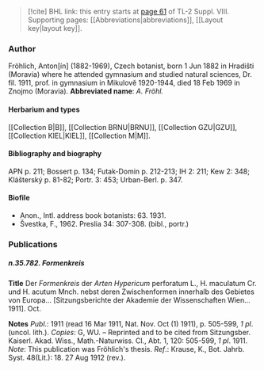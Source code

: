 > [!cite] BHL link: this entry starts at [page 61](https://www.biodiversitylibrary.org/page/33258539) of TL-2 Suppl. VIII.
> Supporting pages: [[Abbreviations|abbreviations]], [[Layout key|layout key]].

### Author

Fröhlich, Anton\[ín\] (1882-1969), Czech botanist, born 1 Jun 1882 in Hradišti (Moravia) where he attended gymnasium and studied natural sciences, Dr. fil. 1911, prof. in gymnasium in Mikulově 1920-1944, died 18 Feb 1969 in Znojmo (Moravia). 
**Abbreviated name**: *A. Fröhl.*

#### Herbarium and types

[[Collection B|B]], [[Collection BRNU|BRNU]], [[Collection GZU|GZU]], [[Collection KIEL|KIEL]], [[Collection M|M]].

#### Bibliography and biography

APN p. 211; Bossert p. 134; Futak-Domin p. 212-213; IH 2: 211; Kew 2: 348; Klášterský p. 81-82; Portr. 3: 453; Urban-Berl. p. 347.

#### Biofile

- Anon., Intl. address book botanists: 63. 1931.
- Švestka, F., 1962. Preslia 34: 307-308. (bibl., portr.)

### Publications

##### n.35.782. Formenkreis

**Title**
Der *Formenkreis* der *Arten Hypericum* perforatum L., H. maculatum Cr. und H. acutum Mnch. nebst deren Zwischenformen innerhalb des Gebietes von Europa... \[Sitzungsberichte der Akademie der Wissenschaften Wien... 1911\]. Oct.

**Notes**
*Publ*.: 1911 (read 16 Mar 1911, Nat. Nov. Oct (1) 1911), p. 505-599, *1 pl*. (uncol. lith.).
*Copies*: G, WU. – Reprinted and to be cited from Sitzungsber. Kaiserl. Akad. Wiss., Math.-Naturwiss. Cl., Abt. 1, 120: 505-599, *1 pl*. 1911.
*Note*: This publication was Fröhlich's thesis.
*Ref*.: Krause, K., Bot. Jahrb. Syst. 48(Lit.): 18. 27 Aug 1912 (rev.).

